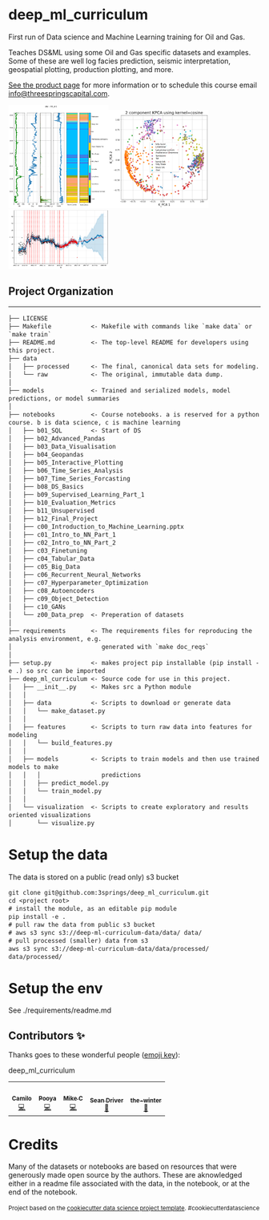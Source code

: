 # deep_ml_curriculum

First run of Data science and Machine Learning training for Oil and Gas.

Teaches DS&ML using some Oil and Gas specific datasets and examples. Some of these are well log facies prediction, seismic interpretation, geospatial plotting, production plotting, and more.

[See the product page](https://threespringstechnology.com/products/ai-training-courses/) for more information or to schedule this course email [info@threespringscapital.com](mailto:info@threespringscapital.com?subject=deep_ml_curriculum).

<div>
<img src="reports/figures/LSTM_facies_pred.png" alt="Facies prediction with LSTM" width="200"/><img src="reports/figures/unsupervised.png" alt="drawing" width="200"/><img src="reports/figures/TSF.png" alt="Time series forecasting" width="200"/>
</div>

## Project Organization
------------

    ├── LICENSE
    ├── Makefile           <- Makefile with commands like `make data` or `make train`
    ├── README.md          <- The top-level README for developers using this project.
    ├── data
    │   ├── processed      <- The final, canonical data sets for modeling.
    │   └── raw            <- The original, immutable data dump.
    │
    ├── models             <- Trained and serialized models, model predictions, or model summaries
    │
    ├── notebooks          <- Course notebooks. a is reserved for a python course. b is data science, c is machine learning
    │   ├── b01_SQL        <- Start of DS
    │   ├── b02_Advanced_Pandas
    │   ├── b03_Data_Visualisation
    │   ├── b04_Geopandas
    │   ├── b05_Interactive_Plotting
    │   ├── b06_Time_Series_Analysis
    │   ├── b07_Time_Series_Forcasting
    │   ├── b08_DS_Basics
    │   ├── b09_Supervised_Learning_Part_1
    │   ├── b10_Evaluation_Metrics
    │   ├── b11_Unsupervised
    │   ├── b12_Final_Project
    │   ├── c00_Introduction_to_Machine_Learning.pptx
    │   ├── c01_Intro_to_NN_Part_1
    │   ├── c02_Intro_to_NN_Part_2
    │   ├── c03_Finetuning
    │   ├── c04_Tabular_Data
    │   ├── c05_Big_Data
    │   ├── c06_Recurrent_Neural_Networks
    │   ├── c07_Hyperparameter_Optimization
    │   ├── c08_Autoencoders
    │   ├── c09_Object_Detection
    │   ├── c10_GANs
    │   └── z00_Data_prep  <- Preperation of datasets
    │
    ├── requirements       <- The requirements files for reproducing the analysis environment, e.g.
    │                         generated with `make doc_reqs`
    │
    ├── setup.py           <- makes project pip installable (pip install -e .) so src can be imported
    ├── deep_ml_curriculum <- Source code for use in this project.
    │   ├── __init__.py    <- Makes src a Python module
    │   │
    │   ├── data           <- Scripts to download or generate data
    │   │   └── make_dataset.py
    │   │
    │   ├── features       <- Scripts to turn raw data into features for modeling
    │   │   └── build_features.py
    │   │
    │   ├── models         <- Scripts to train models and then use trained models to make
    │   │   │                 predictions
    │   │   ├── predict_model.py
    │   │   └── train_model.py
    │   │
    │   └── visualization  <- Scripts to create exploratory and results oriented visualizations
    │       └── visualize.py




# Setup the data

The data is stored on a public (read only) s3 bucket

```
git clone git@github.com:3springs/deep_ml_curriculum.git
cd <project root>
# install the module, as an editable pip module
pip install -e .
# pull raw the data from public s3 bucket
# aws s3 sync s3://deep-ml-curriculum-data/data/ data/
# pull processed (smaller) data from s3
aws s3 sync s3://deep-ml-curriculum-data/data/processed/ data/processed/
```

# Setup the env

See ./requirements/readme.md

## Contributors ✨

Thanks goes to these wonderful people ([emoji key](https://allcontributors.org/docs/en/emoji-key)):
<!-- ALL-CONTRIBUTORS-LIST:START - Do not remove or modify this section -->
<!-- prettier-ignore-start -->deep_ml_curriculum
<!-- markdownlint-disable -->
<table>
  <tr>
    <td align="center"><a href="https://github.com/elcronos"><img src="https://avatars1.githubusercontent.com/u/9023043?v=4" width="100px;" alt=""/><br /><sub><b>Camilo</b></sub></a><br /><a href="https://github.com/3springs/deep_ml_curriculum/commits?author=elcronos" title="Code">💻</a></td>
    <td align="center"><a href="https://github.com/pooyad359"><img src="https://avatars1.githubusercontent.com/u/5551405?v=4" width="100px;" alt=""/><br /><sub><b>Pooya</b></sub></a><br /><a href="https://github.com/3springs/deep_ml_curriculum/commits?author=pooyad359" title="Code">💻</a></td>
    <td align="center"><a href="https://github.com/wassname"><img src="https://avatars1.githubusercontent.com/u/1103714?v=4" width="100px;" alt=""/><br /><sub><b>Mike C</b></sub></a><br /><a href="https://github.com/3springs/deep_ml_curriculum/commits?author=wassname" title="Code">💻</a></td>
    <td align="center"><a href="https://github.com/Assistedevolution"><img src="https://avatars1.githubusercontent.com/u/18102704?v=4" width="100px;" alt=""/><br /><sub><b>Sean Driver</b></sub></a><br /><a href="https://github.com/3springs/deep_ml_curriculum/commits?author=Assistedevolution" title="projectManagement">📆</a></td>
    <td align="center"><a href="https://github.com/the-winter"><img src="https://avatars1.githubusercontent.com/u/19483860?v=4" width="100px;" alt=""/><br /><sub><b>the-winter</b></sub></a><br /><a href="https://github.com/3springs/deep_ml_curriculum/commits?author=the-winter" title="review">📆</a></td>

  </tr>
</table>
<!-- markdownlint-enable -->
<!-- prettier-ignore-end -->
<!-- ALL-CONTRIBUTORS-LIST:END -->

# Credits

Many of the datasets or notebooks are based on resources that were generously made open source by the authors. These are aknowledged either in a readme file associated with the data, in the notebook, or at the end of the notebook.

<p><small>Project based on the <a target="_blank" href="https://drivendata.github.io/cookiecutter-data-science/">cookiecutter data science project template</a>. #cookiecutterdatascience</small></p>

